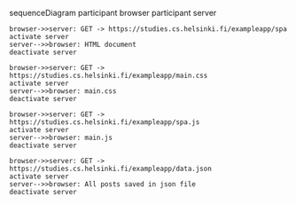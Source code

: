 sequenceDiagram
    participant browser
    participant server

    browser->>server: GET -> https://studies.cs.helsinki.fi/exampleapp/spa
    activate server
    server-->>browser: HTML document
    deactivate server

    browser->>server: GET -> https://studies.cs.helsinki.fi/exampleapp/main.css
    activate server
    server-->>browser: main.css
    deactivate server

    browser->>server: GET -> https://studies.cs.helsinki.fi/exampleapp/spa.js
    activate server
    server-->>browser: main.js
    deactivate server

    browser->>server: GET -> https://studies.cs.helsinki.fi/exampleapp/data.json
    activate server
    server-->>browser: All posts saved in json file
    deactivate server